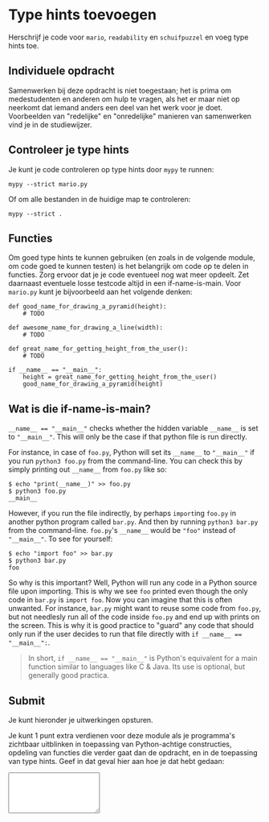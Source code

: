 # Type hints toevoegen

Herschrijf je code voor `mario`, `readability` en `schuifpuzzel` en voeg type hints toe.


## Individuele opdracht

Samenwerken bij deze opdracht is niet toegestaan; het is prima om medestudenten en anderen om hulp te vragen, als het er maar niet op neerkomt dat iemand anders een deel van het werk voor je doet. Voorbeelden van "redelijke" en "onredelijke" manieren van samenwerken vind je in de studiewijzer.


## Controleer je type hints

Je kunt je code controleren op type hints door `mypy` te runnen:

    mypy --strict mario.py

Of om alle bestanden in de huidige map te controleren:

    mypy --strict .


## Functies

Om goed type hints te kunnen gebruiken (en zoals in de volgende module, om code goed te kunnen testen) is het belangrijk om code op te delen in functies. Zorg ervoor dat je je code eventueel nog wat meer opdeelt. Zet daarnaast eventuele losse testcode altijd in een if-name-is-main. Voor `mario.py` kunt je bijvoorbeeld aan het volgende denken:

    def good_name_for_drawing_a_pyramid(height):
        # TODO

    def awesome_name_for_drawing_a_line(width):
        # TODO

    def great_name_for_getting_height_from_the_user():
        # TODO

    if __name__ == "__main__":
        height = great_name_for_getting_height_from_the_user()
        good_name_for_drawing_a_pyramid(height)


## Wat is die if-name-is-main?

`__name__ == "__main__"` checks whether the hidden variable `__name__` is set to `"__main__"`. This will only be the case if that python file is run directly. 

For instance, in case of `foo.py`, Python will set its `__name__` to `"__main__"` if you run `python3 foo.py` from the command-line. You can check this by simply printing out `__name__` from `foo.py` like so:

    $ echo "print(__name__)" >> foo.py
    $ python3 foo.py
    __main__

However, if you run the file indirectly, by perhaps `import`ing `foo.py` in another python program called `bar.py`. And then by running `python3 bar.py` from the command-line. `foo.py`'s `__name__` would be `"foo"` instead of `"__main__"`. To see for yourself:

    $ echo "import foo" >> bar.py
    $ python3 bar.py
    foo

So why is this important? Well, Python will run any code in a Python source file upon importing. This is why we see `foo` printed even though the only code in `bar.py` is `import foo`. Now you can imagine that this is often unwanted. For instance, `bar.py` might want to reuse some code from `foo.py`, but not needlesly run all of the code inside `foo.py` and end up with prints on the screen. This is why it is good practice to "guard" any code that should only run if the user decides to run that file directly with `if __name__ == "__main__":`.  

> In short, `if __name__ == "__main__"` is Python's equivalent for a main function similar to languages like C & Java. Its use is optional, but generally good practica.


## Submit

Je kunt hieronder je uitwerkingen opsturen.

Je kunt 1 punt extra verdienen voor deze module als je programma's zichtbaar uitblinken in toepassing van Python-achtige constructies, opdeling van functies die verder gaat dan de opdracht, en in de toepassing van type hints. Geef in dat geval hier aan hoe je dat hebt gedaan:

<textarea name="form[extra_punt]" rows="5" required=""></textarea>
